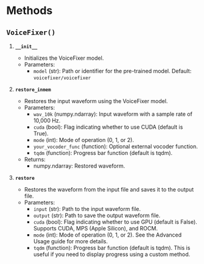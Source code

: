 # Methods

## `VoiceFixer()`

1. **`__init__`**
   - Initializes the VoiceFixer model.
   - Parameters:
     - `model` (str): Path or identifier for the pre-trained model. Default: `voicefixer/voicefixer`

2. **`restore_inmem`**
   - Restores the input waveform using the VoiceFixer model.
   - Parameters:
     - `wav_10k` (numpy.ndarray): Input waveform with a sample rate of 10,000 Hz.
     - `cuda` (bool): Flag indicating whether to use CUDA (default is True).
     - `mode` (int): Mode of operation (0, 1, or 2).
     - `your_vocoder_func` (function): Optional external vocoder function.
     - `tqdm` (function): Progress bar function (default is tqdm).
   - Returns:
     - numpy.ndarray: Restored waveform.

3. **`restore`**
   - Restores the waveform from the input file and saves it to the output file.
   - Parameters:
     - `input` (str): Path to the input waveform file.
     - `output` (str): Path to save the output waveform file.
     - `cuda` (bool): Flag indicating whether to use GPU (default is False). Supports CUDA, MPS (Apple Silicon), and ROCM.
     - `mode` (int): Mode of operation (0, 1, or 2). See the Advanced Usage guide for more details.
     - `tqdm` (function): Progress bar function (default is tqdm). This is useful if you need to display progress using a custom method.